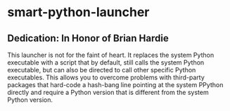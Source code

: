# smart-python-launcher

## Dedication: In Honor of Brian Hardie

This launcher is not for the faint of heart. It replaces the system Python executable with a script that by default, still calls the system Python executable, but can also be directed to call other specific Python executables. This allows you to overcome problems with third-party packages that hard-code a hash-bang line pointing at the system PPython directly and require a Python version that is different from the system Python version.

